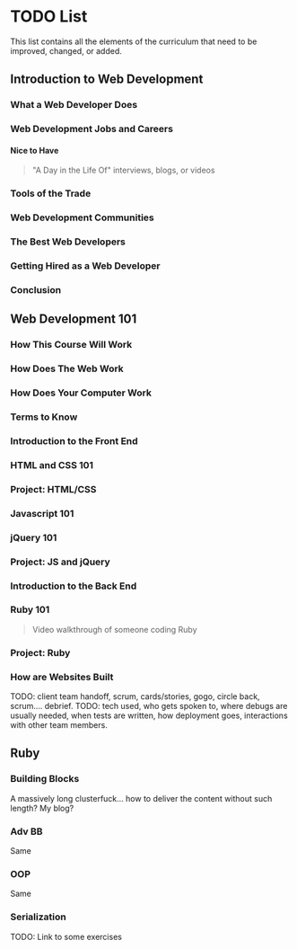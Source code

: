 # TODO List

This list contains all the elements of the curriculum that need to be improved, changed, or added.

## Introduction to Web Development
### What a Web Developer Does
### Web Development Jobs and Careers
#### Nice to Have
> "A Day in the Life Of" interviews, blogs, or videos
### Tools of the Trade
### Web Development Communities
### The Best Web Developers
### Getting Hired as a Web Developer
### Conclusion

## Web Development 101
### How This Course Will Work
### How Does The Web Work
### How Does Your Computer Work
### Terms to Know
### Introduction to the Front End
### HTML and CSS 101
### Project: HTML/CSS
### Javascript 101
### jQuery 101
### Project: JS and jQuery
### Introduction to the Back End
### Ruby 101
> Video walkthrough of someone coding Ruby
### Project: Ruby

### How are Websites Built
TODO: client team handoff, scrum, cards/stories, gogo, circle back, scrum.... debrief.
TODO: tech used, who gets spoken to, where debugs are usually needed, when tests are written, how deployment goes, interactions with other team members.

## Ruby
### Building Blocks
A massively long clusterfuck... how to deliver the content without such length?  My blog?
### Adv BB
Same
### OOP
Same
### Serialization
TODO: Link to some exercises

